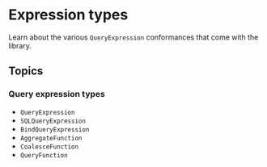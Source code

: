 # Expression types

Learn about the various `QueryExpression` conformances that come with the library.

## Topics

### Query expression types

- ``QueryExpression``
- ``SQLQueryExpression``
- ``BindQueryExpression``
- ``AggregateFunction``
- ``CoalesceFunction``
- ``QueryFunction``
